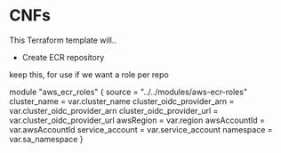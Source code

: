 # CNFs

This Terraform template will..

- Create ECR repository

keep this, for use if we want a role per repo

module "aws_ecr_roles" {
  source                    = "../../modules/aws-ecr-roles"
  cluster_name              = var.cluster_name
  cluster_oidc_provider_arn = var.cluster_oidc_provider_arn
  cluster_oidc_provider_url = var.cluster_oidc_provider_url
  awsRegion = var.region
  awsAccountId = var.awsAccountId
  service_account = var.service_account
  namespace = var.sa_namespace
}
